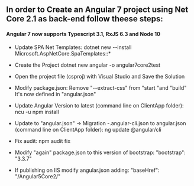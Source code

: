 ## In order to Create an Angular 7 project using Net Core 2.1 as back-end follow theese steps:
#### Angular 7 now supports Typescript 3.1, RxJS 6.3 and Node 10

* Update SPA Net Templates:
dotnet new --install Microsoft.AspNetCore.SpaTemplates::*

* Create the Project
dotnet new angular -o angular7core2test

* Open the project file (csproj) with Visual Studio and Save the Solution

* Modify package.json:
Remove "--extract-css" from "start "and "build"
It's now defined in "angular.json"

* Update Angular Version to latest (command line on ClientApp folder):
ncu -u
npm install

* Update to "angular.json" -> Migration -.angular-cli.json to angular.json (command line on ClientApp folder):
ng update @angular/cli

* Fix audit: npm audit fix

* Modify "again" package.json to this version of bootstrap:
"bootstrap": "3.3.7"

* If publishing on IIS modify angular.json adding:
"baseHref": "/Angular5Core2/"


